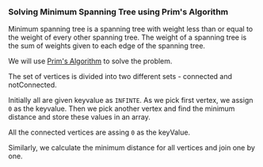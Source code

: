 ### Solving Minimum Spanning Tree using Prim's Algorithm

Minimum spanning tree is a spanning tree with weight less than or equal to the weight of every other spanning tree. The weight of a spanning tree is the sum of weights given to each edge of the spanning tree.

We will use [Prim's Algorithm](https://www.geeksforgeeks.org/prims-minimum-spanning-tree-mst-greedy-algo-5/) to solve the problem.

The set of vertices is divided into two different sets - connected and notConnected.

Initially all are given keyvalue as `INFINTE`. As we pick first vertex, we assign `0` as the keyvalue. 
Then we pick another vertex and find the minimum distance and store these values in an array.

All the connected vertices are assing `0` as the keyValue.

Similarly, we calculate the minimum distance for all vertices and join one by one. 

